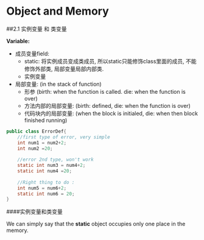 # Object and Memory

##2.1 实例变量 和 类变量

**Variable:**

- 成员变量field: 
	- static: 将实例成员变成类成员, 所以static只能修饰class里面的成员, 不能修饰外部类, 局部变量局部内部类.
	- 实例变量 
- 局部变量: (in the stack of function)
	- 形参 (birth: when the function is called. die: when the function is over)
	- 方法内部的局部变量: (birth: defined, die: when the function is over)
	- 代码块内的局部变量: (when the block is initialed, die: when then block finished running)

~~~java
public class ErrorDef{
    //first type of error, very simple 
    int num1 = num2+2;
    int num2 =20;
    
    //error 2nd type, won't work
    static int num3 = num4+2;
    static int num4 =20;
    
    //Right thing to do :
    int num5 = num6+2;
    static int num6 = 20;    
}

~~~

####实例变量和类变量

We can simply say that the **static** object occupies only one place in the memory. 


	


